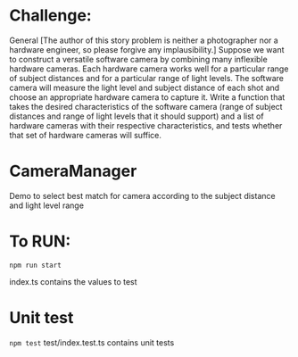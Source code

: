 # Challenge:
General
[The author of this story problem is neither a photographer nor a hardware engineer, so please forgive any implausibility.] Suppose we want to construct a versatile software camera by combining many inflexible hardware cameras. Each hardware camera works well for a particular range of subject distances and for a particular range of light levels. The software camera will measure the light level and subject distance of each shot and choose an appropriate hardware camera to capture it. Write a function that takes the desired characteristics of the software camera (range of subject distances and range of light levels that it should support) and a list of hardware cameras with their respective characteristics, and tests whether that set of hardware cameras will suffice.
# CameraManager
Demo to select best match for camera according to the subject distance and light level range
# To RUN:
```npm run start```

index.ts contains the values to test

# Unit test
```npm test```
test/index.test.ts contains unit tests
